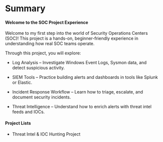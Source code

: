 # Summary 

#### Welcome to the SOC Project Experience

Welcome to my first step into the world of Security Operations Centers (SOC)! This project is a hands-on, beginner-friendly experience in understanding how real SOC teams operate.

Through this project, you will explore:

- Log Analysis – Investigate Windows Event Logs, Sysmon data, and detect suspicious activity.

- SIEM Tools – Practice building alerts and dashboards in tools like Splunk or Elastic.

- Incident Response Workflow – Learn how to triage, escalate, and document security incidents.

- Threat Intelligence – Understand how to enrich alerts with threat intel feeds and IOCs.

#### Project Lists

- Threat Intel & IOC Hunting Project
